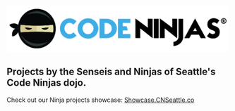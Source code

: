 ![image](logo.jpg)

## Projects by the Senseis and Ninjas of Seattle's Code Ninjas dojo.
Check out our Ninja projects showcase: [Showcase.CNSeattle.co](showcase.cnseattle.co)
